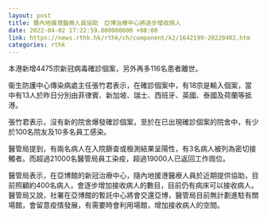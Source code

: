 ```yaml
---
layout: post
title: 獲內地援港醫療人員協助　亞博治療中心將逐步增收病人
date: 2022-04-02 17:22:59.000000000 +08:00
link: https://news.rthk.hk/rthk/ch/component/k2/1642199-20220402.htm
categories: rthk
---
```


本港新增4475宗新冠病毒確診個案，另外再多116名患者離世。

衞生防護中心傳染病處主任張竹君表示，在確診個案中，有18宗是輸入個案，當中有13人於昨日分別由菲律賓、新加坡、瑞士、西班牙、英國、泰國及荷蘭等抵港。

張竹君表示，沒有新的院舍爆發確診個案，至於在已出現確診個案的院舍中，有少於100名院友及10多名員工感染。

醫管局提到，有兩名病人在入院篩查或檢測結果呈陽性，有3名病人被列為密切接觸者。而超過21000名醫管局員工染疫，超過19000人已返回工作崗位。

醫管局表示，在亞博館的新冠治療中心，隨內地援港醫療人員於近期提供協助，目前照顧約400名病人，會逐步增加接收病人的數目，目前仍有病床可以接收病人。醫管局又說，社署在亞博館的暫託中心將會交還亞博，醫管局目前無計劃進駐有關場館，會留意疫情發展，有需要時會利用場館，增加接收病人的空間。
